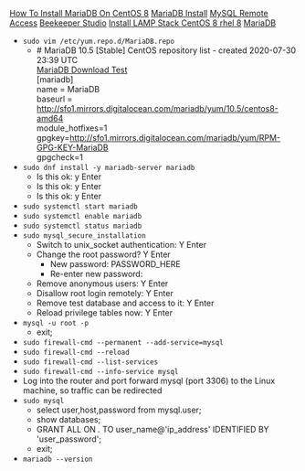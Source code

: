[How To Install MariaDB On CentOS 8](https://www.linode.com/docs/databases/mariadb/how-to-install-mariadb-on-centos-8/)
[MariaDB Install](https://www.server-world.info/en/note?os=CentOS_8&p=mariadb&f=1)
[MySQL Remote Access](https://linuxize.com/post/mysql-remote-access/)
[Beekeeper Studio](https://www.beekeeperstudio.io/)
[Install LAMP Stack CentOS 8 rhel 8](https://www.linuxbabe.com/redhat/install-lamp-stack-centos-8-rhel-8)
[MariaDB](https://mariadb.org/download/)
* `sudo vim /etc/yum.repo.d/MariaDB.repo`
  * \# MariaDB 10.5 [Stable] CentOS repository list - created 2020-07-30 23:39 UTC<br />
    [MariaDB Download Test](https://mariadb.org/download-test/)<br />
    [mariadb]<br />
    name = MariaDB<br />
    baseurl = http://sfo1.mirrors.digitalocean.com/mariadb/yum/10.5/centos8-amd64<br />
    module_hotfixes=1<br />
    gpgkey=http://sfo1.mirrors.digitalocean.com/mariadb/yum/RPM-GPG-KEY-MariaDB<br />
    gpgcheck=1<br />
* `sudo dnf install -y mariadb-server mariadb`
  * Is this ok: y Enter
  * Is this ok: y Enter
  * Is this ok: y Enter
* `sudo systemctl start mariadb`
* `sudo systemctl enable mariadb`
* `sudo systemctl status mariadb`
* `sudo mysql_secure_installation`
  * Switch to unix_socket authentication: Y Enter
  * Change the root password? Y Enter
    * New password: PASSWORD_HERE
    * Re-enter new password:
  * Remove anonymous users: Y Enter
  * Disallow root login remotely: Y Enter
  * Remove test database and access to it: Y Enter
  * Reload privilege tables now: Y Enter
* `mysql -u root -p`
  * exit;
* `sudo firewall-cmd --permanent --add-service=mysql`
* `sudo firewall-cmd --reload`
* `sudo firewall-cmd --list-services`
* `sudo firewall-cmd --info-service mysql`
* Log into the router and port forward mysql (port 3306) to the Linux machine, so traffic can be redirected
* `sudo mysql`
  * select user,host,password from mysql.user;
  * show databases;
  * GRANT ALL ON *.* TO user_name@'ip_address' IDENTIFIED BY 'user_password';
  * exit;
* `mariadb --version`
